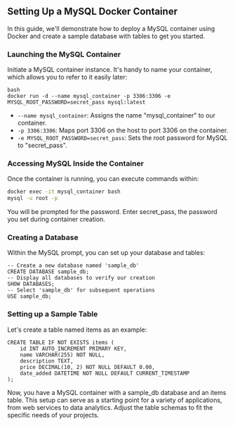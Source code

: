 ## Setting Up a MySQL Docker Container

In this guide, we'll demonstrate how to deploy a MySQL container using Docker and create a sample database with tables to get you started.

### Launching the MySQL Container

Initiate a MySQL container instance. It's handy to name your container, which allows you to refer to it easily later:

```
bash
docker run -d --name mysql_container -p 3306:3306 -e MYSQL_ROOT_PASSWORD=secret_pass mysql:latest
```

- `--name mysql_container`: Assigns the name "mysql_container" to our container.
- `-p 3306:3306`: Maps port 3306 on the host to port 3306 on the container.
- `-e MYSQL_ROOT_PASSWORD=secret_pass`: Sets the root password for MySQL to "secret_pass".

### Accessing MySQL Inside the Container

Once the container is running, you can execute commands within:

```bash
docker exec -it mysql_container bash
mysql -u root -p
```

You will be prompted for the password. Enter secret_pass, the password you set during container creation.

### Creating a Database

Within the MySQL prompt, you can set up your database and tables:

```MySQL
-- Create a new database named 'sample_db'
CREATE DATABASE sample_db;
-- Display all databases to verify our creation
SHOW DATABASES;
-- Select 'sample_db' for subsequent operations
USE sample_db;
```

### Setting up a Sample Table

Let's create a table named items as an example:

```MySQL
CREATE TABLE IF NOT EXISTS items (
    id INT AUTO_INCREMENT PRIMARY KEY,
    name VARCHAR(255) NOT NULL,
    description TEXT,
    price DECIMAL(10, 2) NOT NULL DEFAULT 0.00,
    date_added DATETIME NOT NULL DEFAULT CURRENT_TIMESTAMP
);
```

Now, you have a MySQL container with a sample_db database and an items table. This setup can serve as a starting point for a variety of applications, from web services to data analytics. Adjust the table schemas to fit the specific needs of your projects.

